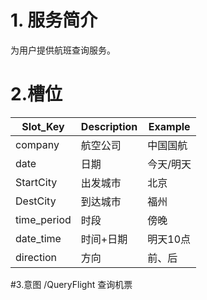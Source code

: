 # 1. 服务简介

为用户提供航班查询服务。

# 2.槽位

| **Slot\_Key** | **Description** | **Example** |
| --- | --- | --- |
| company | 航空公司 | 中国国航 |
| date | 日期 | 今天\/明天 |
| StartCity | 出发城市 | 北京 |
| DestCity | 到达城市 | 福州 |
| time\_period | 时段 | 傍晚 |
| date\_time | 时间+日期 | 明天10点 |
| direction | 方向 | 前、后 |

#3.意图
/QueryFlight
查询机票


